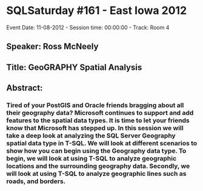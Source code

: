 # SQLSaturday #161 - East Iowa 2012
Event Date: 11-08-2012 - Session time: 00:00:00 - Track: Room 4
## Speaker: Ross McNeely
## Title: GeoGRAPHY Spatial Analysis
## Abstract:
### Tired of your PostGIS and Oracle friends bragging about all their geography data?  Microsoft continues to support and add features to the spatial data types.  It is time to let your friends know that Microsoft has stepped up.  In this session we will take a deep look at analyzing the SQL Server Geography spatial data type in T-SQL.  We will look at different scenarios to show how you can begin using the Geography data type.  To begin, we will look at using T-SQL to analyze geographic locations and the surrounding geography data.  Secondly, we will look at using T-SQL to analyze geographic lines such as roads, and borders.

